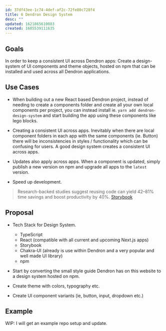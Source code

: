 ```yaml
---
id: 37df43ee-1c74-4def-af2c-72fe80c728f4
title: 6 Dendron Design System
desc: ""
updated: 1621865610083
created: 1605539111635
---
```



## Goals

In order to keep a consistent UI across Dendron apps:
Create a design-system of UI components and theme objects, hosted on npm that can be installed and used across all Dendron applications.

## Use Cases
- When building out a new React based Dendron project, instead of needing to create a components folder and create all your own local components per project, you can instead install ie. `yarn add dendron-design-system` and start building the app using these components like lego blocks.

- Creating a consistent UI across apps. Inevitably when there are local component folders in each app with the same components (ie. Button) there will be inconsistencies in styles / functionality which can be confusing for users. A good design system creates a consistent UI across apps.

- Updates also apply across apps. When a component is updated, simply publish a new version on npm and upgrade all apps to the `latest` version.

- Speed up development. 
> Research-backed studies suggest reusing code can yield 42–81% time savings and boost productivity by 40%.
[Storybook](https://storybook.js.org/tutorials/design-systems-for-developers/react/en/conclusion/)

## Proposal

- Tech Stack for Design System. 
    - TypeScript
    - React (compatible with all current and upcoming Next.js apps)
    - Storybook
    - Chakra-UI (already is use within Dendron and a very popular and well made UI library)
    - npm


- Start by converting the small style guide Dendron has on this website to a design system hosted on npm. 
- Create theme with colors, typography etc.
- Create UI component variants (ie, button, input, dropdown etc.)

## Example
WIP: I will get an example repo setup and update. 


